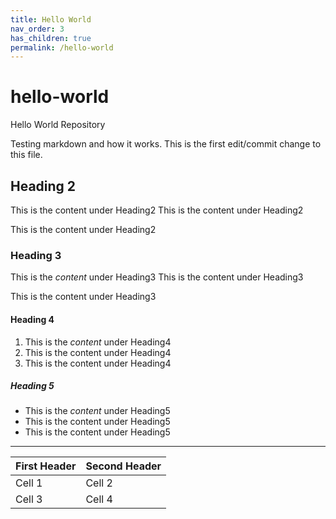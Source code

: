 ```yaml
---
title: Hello World
nav_order: 3
has_children: true
permalink: /hello-world
---
```


# hello-world
Hello World Repository

Testing markdown and how it works. This is the first edit/commit change to this file.

## Heading 2

This is the content under Heading2
This is the content under Heading2

This is the content under Heading2

### Heading 3

This is the *content* under Heading3
This is the content under Heading3

This is the content under Heading3

#### Heading 4

1. This is the *content* under Heading4
2. This is the content under Heading4
3. This is the content under Heading4

##### Heading 5

- This is the *content* under Heading5
- This is the content under Heading5
- This is the content under Heading5

---
First Header | Second Header
------------ | --------------
Cell 1 | Cell 2
Cell 3 | Cell 4

